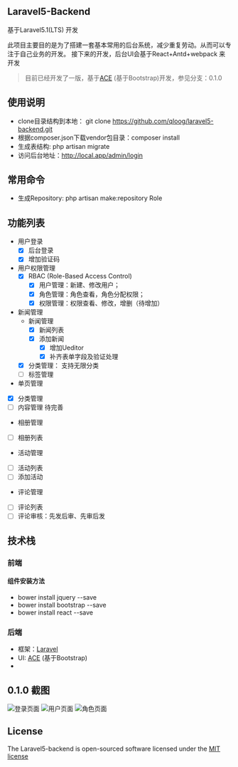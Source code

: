 ## Laravel5-Backend

基于Laravel5.1(LTS) 开发  

此项目主要目的是为了搭建一套基本常用的后台系统，减少重复劳动。从而可以专注于自己业务的开发。
接下来的开发，后台UI会基于React+Antd+webpack 来开发

> 目前已经开发了一版，基于[ACE](http://responsiweb.com/themes/preview/ace/1.3.3/) (基于Bootstrap)开发，参见分支：0.1.0 

## 使用说明
* clone目录结构到本地： git clone https://github.com/qloog/laravel5-backend.git
* 根据composer.json下载vendor包目录：composer install
* 生成表结构: php artisan migrate
* 访问后台地址：http://local.app/admin/login

## 常用命令
* 生成Repository: php artisan make:repository Role

## 功能列表

 - 用户登录
    * [x] 后台登录
    * [x] 增加验证码

 - 用户权限管理
    * [x] RBAC (Role-Based Access Control) 
        * [x] 用户管理：新建、修改用户；
        * [x] 角色管理：角色查看，角色分配权限；
        * [x] 权限管理：权限查看、修改，增删（待增加）

 - 新闻管理
   * 新闻管理
        - [x] 新闻列表
        - [x] 添加新闻
            - [x] 增加Ueditor
            - [x] 补齐表单字段及验证处理
   * [x] 分类管理： 支持无限分类    
   * [ ] 标签管理

 - 单页管理
  * [x] 分类管理
  * [ ] 内容管理   待完善

 - 相册管理
  * [ ] 相册列表

 - 活动管理
  * [ ] 活动列表  
  * [ ] 添加活动

 - 评论管理
  * [ ] 评论列表
  * [ ] 评论审核：先发后审、先审后发

## 技术栈

### 前端

#### 组件安装方法
 * bower install jquery --save
 * bower install bootstrap --save
 * bower install react --save

### 后端
 * 框架：[Laravel](https://github.com/laravel/laravel)
 * UI: [ACE](http://responsiweb.com/themes/preview/ace/1.3.3/) (基于Bootstrap)
 * 
 
## 0.1.0 截图
![登录页面](http://www.lnmp100.com/static/uploads/2016/01/login-page.png)
![用户页面](http://www.lnmp100.com/static/uploads/2016/01/user-page.png)
![角色页面](http://www.lnmp100.com/static/uploads/2016/01/role-page.png)

## License

The Laravel5-backend is open-sourced software licensed under the [MIT license](http://opensource.org/licenses/MIT)
